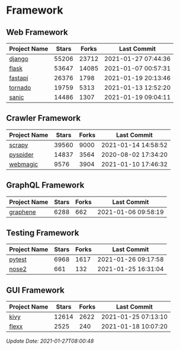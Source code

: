# Framework

## Web Framework
| Project Name | Stars | Forks | Last Commit |
| ------------ | ----- | ----- | ----------- |
| [django](https://github.com/django/django) | 55206 | 23712 | 2021-01-27 07:44:36 |
| [flask](https://github.com/pallets/flask) | 53647 | 14085 | 2021-01-07 00:57:31 |
| [fastapi](https://github.com/tiangolo/fastapi) | 26376 | 1798 | 2021-01-19 20:13:46 |
| [tornado](https://github.com/tornadoweb/tornado) | 19759 | 5313 | 2021-01-13 12:52:20 |
| [sanic](https://github.com/sanic-org/sanic) | 14486 | 1307 | 2021-01-19 09:04:11 |

## Crawler Framework
| Project Name | Stars | Forks | Last Commit |
| ------------ | ----- | ----- | ----------- |
| [scrapy](https://github.com/scrapy/scrapy) | 39560 | 9000 | 2021-01-14 14:58:52 |
| [pyspider](https://github.com/binux/pyspider) | 14837 | 3564 | 2020-08-02 17:34:20 |
| [webmagic](https://github.com/code4craft/webmagic) | 9576 | 3904 | 2021-01-10 17:46:32 |

## GraphQL Framework
| Project Name | Stars | Forks | Last Commit |
| ------------ | ----- | ----- | ----------- |
| [graphene](https://github.com/graphql-python/graphene) | 6288 | 662 | 2021-01-06 09:58:19 |

## Testing Framework
| Project Name | Stars | Forks | Last Commit |
| ------------ | ----- | ----- | ----------- |
| [pytest](https://github.com/pytest-dev/pytest) | 6968 | 1617 | 2021-01-26 09:17:58 |
| [nose2](https://github.com/nose-devs/nose2) | 661 | 132 | 2021-01-25 16:31:04 |

## GUI Framework
| Project Name | Stars | Forks | Last Commit |
| ------------ | ----- | ----- | ----------- |
| [kivy](https://github.com/kivy/kivy) | 12614 | 2622 | 2021-01-25 07:13:10 |
| [flexx](https://github.com/flexxui/flexx) | 2525 | 240 | 2021-01-18 10:07:20 |

*Update Date: 2021-01-27T08:00:48*